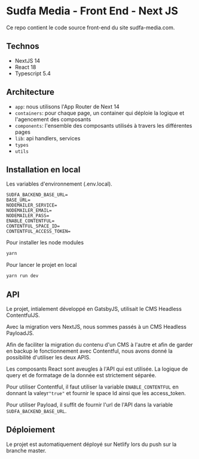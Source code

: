 # Sudfa Media - Front End - Next JS

Ce repo contient le code source front-end du site sudfa-media.com.

## Technos

- NextJS 14
- React 18
- Typescript 5.4

## Architecture

- `app`: nous utilisons l'App Router de Next 14
- `containers`: pour chaque page, un container qui déploie la logique et l'agencement des composants
- `components`: l'ensemble des composants utilisés à travers les différentes pages
- `lib`: api handlers, services
- `types`
- `utils`

## Installation en local

Les variables d'environnement (.env.local).

```
SUDFA_BACKEND_BASE_URL=
BASE_URL=
NODEMAILER_SERVICE=
NODEMAILER_EMAIL=
NODEMAILER_PASS=
ENABLE_CONTENTFUL=
CONTENTFUL_SPACE_ID=
CONTENTFUL_ACCESS_TOKEN=
```

Pour installer les node modules

```bash
yarn
```

Pour lancer le projet en local

```bash
yarn run dev
```

## API

Le projet, intialement développé en GatsbyJS, utilisait le CMS Headless ContentfulJS.

Avec la migration vers NextJS, nous sommes passés à un CMS Headless PayloadJS.

Afin de faciliter la migration du contenu d'un CMS à l'autre et afin de garder en backup le fonctionnement avec Contentful, nous avons donné la possibilité d'utiliser les deux APIS.

Les composants React sont aveugles à l'API qui est utilisée. La logique de query et de formatage de la donnée est strictement séparée.

Pour utiliser Contentful, il faut utiliser la variable `ENABLE_CONTENTFUL` en donnant la valeyr`"true"` et fournir le space Id ainsi que les access_token.

Pour utiliser Payload, il suffit de fournir l'url de l'API dans la variable `SUDFA_BACKEND_BASE_URL`.

## Déploiement

Le projet est automatiquement déployé sur Netlify lors du push sur la branche master.
